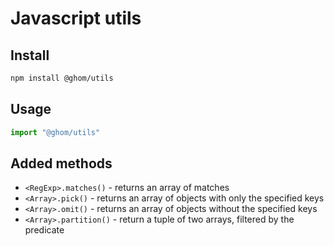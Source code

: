 # Javascript utils

## Install

```bash
npm install @ghom/utils
```

## Usage

```javascript
import "@ghom/utils"
```

## Added methods

- `<RegExp>.matches()` - returns an array of matches
- `<Array>.pick()` - returns an array of objects with only the specified keys
- `<Array>.omit()` - returns an array of objects without the specified keys
- `<Array>.partition()` - return a tuple of two arrays, filtered by the predicate